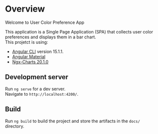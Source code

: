 # Overview

Welcome to User Color Preference App

This application is a Single Page Application (SPA) that collects user color preferences and displays them in a bar chart.\
This projetct is using:
- [Angular CLI](https://github.com/angular/angular-cli) version 15.1.1.
- [Angular Material](https://material.angular.io/)
- [Ngx-Charts 20.1.0](https://swimlane.gitbook.io/ngx-charts)

## Development server

Run `ng serve` for a dev server.\
Navigate to `http://localhost:4200/`.

## Build

Run `ng build` to build the project and store the artifacts in the `docs/` directory.
